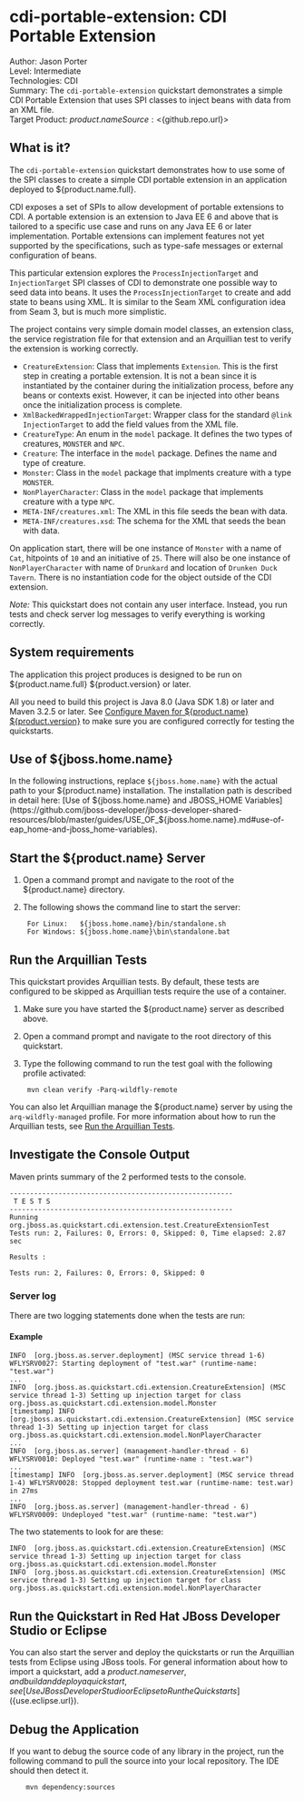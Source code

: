 cdi-portable-extension: CDI Portable Extension 
======================================================
Author: Jason Porter  
Level: Intermediate  
Technologies: CDI  
Summary: The `cdi-portable-extension` quickstart demonstrates a simple CDI Portable Extension that uses SPI classes to inject beans with data from an XML file.  
Target Product: ${product.name}  
Source: <${github.repo.url}>  

What is it?
-----------

The `cdi-portable-extension` quickstart demonstrates how to use some of the SPI classes to create a simple CDI portable extension in an application deployed to ${product.name.full}. 

CDI exposes a set of SPIs to allow development of portable extensions to CDI. A portable extension is an extension to Java EE 6 and above that is tailored to a specific use case and runs on any Java EE 6 or later implementation. Portable extensions can implement features not yet supported by the specifications, such as type-safe messages or external configuration of beans. 

This particular extension explores the `ProcessInjectionTarget` and `InjectionTarget` SPI classes of CDI to demonstrate one possible way to seed data into beans. It uses the `ProcessInjectionTarget` to create and add state to beans using XML. It is similar to the Seam XML configuration idea from Seam 3, but is much more simplistic. 

The project contains very simple domain model classes, an extension class, the service registration file
for that extension and an Arquillian test to verify the extension is working correctly.

* `CreatureExtension`: Class that implements `Extension`. This is the first step in creating a portable extension. It is not a bean since it is instantiated by the container during the initialization process, before any beans or contexts exist. However, it can be injected into other beans once the initialization process is complete.
* `XmlBackedWrappedInjectionTarget`: Wrapper class for the standard `@link InjectionTarget` to add the field values from the XML file.
* `CreatureType`: An enum in the `model` package. It defines the two types of creatures, `MONSTER` and `NPC`.
* `Creature`: The interface in the `model` package. Defines the name and type of creature.
* `Monster`: Class in the `model` package that implments creature with a type `MONSTER`.
* `NonPlayerCharacter`: Class in the `model` package that implements creature with a type `NPC`.
* `META-INF/creatures.xml`: The XML in this file seeds the bean with data.
* `META-INF/creatures.xsd`: The schema for the XML that seeds the bean with data.

On application start, there will be one instance of `Monster` with a name of `Cat`, hitpoints of `10` and an initiative of `25`. There will also be one instance of `NonPlayerCharacter` with name of `Drunkard` and location of `Drunken Duck Tavern`. There is no instantiation code for the object outside of the CDI extension.

_Note:_ This quickstart does not contain any user interface. Instead, you run tests and check server log messages to verify everything is working correctly.



System requirements
-------------------

The application this project produces is designed to be run on ${product.name.full} ${product.version} or later. 

All you need to build this project is Java 8.0 (Java SDK 1.8) or later and Maven 3.2.5 or later. See [Configure Maven for ${product.name} ${product.version}](https://github.com/jboss-developer/jboss-developer-shared-resources/blob/master/guides/CONFIGURE_MAVEN_JBOSS_EAP7.md#configure-maven-to-build-and-deploy-the-quickstarts) to make sure you are configured correctly for testing the quickstarts.


Use of ${jboss.home.name}
---------------

In the following instructions, replace `${jboss.home.name}` with the actual path to your ${product.name} installation. The installation path is described in detail here: [Use of ${jboss.home.name} and JBOSS_HOME Variables](https://github.com/jboss-developer/jboss-developer-shared-resources/blob/master/guides/USE_OF_${jboss.home.name}.md#use-of-eap_home-and-jboss_home-variables).


Start the ${product.name} Server
-------------------------

1. Open a command prompt and navigate to the root of the ${product.name} directory.
2. The following shows the command line to start the server:

        For Linux:   ${jboss.home.name}/bin/standalone.sh
        For Windows: ${jboss.home.name}\bin\standalone.bat


Run the Arquillian Tests
-------------------------

This quickstart provides Arquillian tests. By default, these tests are configured to be skipped as Arquillian tests require the use of a container.

1. Make sure you have started the ${product.name} server as described above.
2. Open a command prompt and navigate to the root directory of this quickstart.
3. Type the following command to run the test goal with the following profile activated:

        mvn clean verify -Parq-wildfly-remote

You can also let Arquillian manage the ${product.name} server by using the `arq-wildfly-managed` profile. For more information about how to run the Arquillian tests, see [Run the Arquillian Tests](https://github.com/jboss-developer/jboss-developer-shared-resources/blob/master/guides/RUN_ARQUILLIAN_TESTS.md#run-the-arquillian-tests).


Investigate the Console Output
----------------------------

Maven prints summary of the 2 performed tests to the console.

    -------------------------------------------------------
     T E S T S
    -------------------------------------------------------
    Running org.jboss.as.quickstart.cdi.extension.test.CreatureExtensionTest
    Tests run: 2, Failures: 0, Errors: 0, Skipped: 0, Time elapsed: 2.87 sec

    Results :

    Tests run: 2, Failures: 0, Errors: 0, Skipped: 0


### Server log

There are two logging statements done when the tests are run:

#### Example

    INFO  [org.jboss.as.server.deployment] (MSC service thread 1-6) WFLYSRV0027: Starting deployment of "test.war" (runtime-name: "test.war")
    ...
    INFO  [org.jboss.as.quickstart.cdi.extension.CreatureExtension] (MSC service thread 1-3) Setting up injection target for class org.jboss.as.quickstart.cdi.extension.model.Monster
    [timestamp] INFO  [org.jboss.as.quickstart.cdi.extension.CreatureExtension] (MSC service thread 1-3) Setting up injection target for class org.jboss.as.quickstart.cdi.extension.model.NonPlayerCharacter
    ...
    INFO  [org.jboss.as.server] (management-handler-thread - 6) WFLYSRV0010: Deployed "test.war" (runtime-name : "test.war")
    ...
    [timestamp] INFO  [org.jboss.as.server.deployment] (MSC service thread 1-4) WFLYSRV0028: Stopped deployment test.war (runtime-name: test.war) in 27ms
    ...
    INFO  [org.jboss.as.server] (management-handler-thread - 6) WFLYSRV0009: Undeployed "test.war" (runtime-name: "test.war")

The two statements to look for are these:

    INFO  [org.jboss.as.quickstart.cdi.extension.CreatureExtension] (MSC service thread 1-3) Setting up injection target for class org.jboss.as.quickstart.cdi.extension.model.Monster
    INFO  [org.jboss.as.quickstart.cdi.extension.CreatureExtension] (MSC service thread 1-3) Setting up injection target for class org.jboss.as.quickstart.cdi.extension.model.NonPlayerCharacter

Run the Quickstart in Red Hat JBoss Developer Studio or Eclipse
-------------------------------------
You can also start the server and deploy the quickstarts or run the Arquillian tests from Eclipse using JBoss tools. For general information about how to import a quickstart, add a ${product.name} server, and build and deploy a quickstart, see [Use JBoss Developer Studio or Eclipse to Run the Quickstarts](${use.eclipse.url}).


Debug the Application
------------------------------------

If you want to debug the source code of any library in the project, run the following command to pull the source into your local repository. The IDE should then detect it.

        mvn dependency:sources

